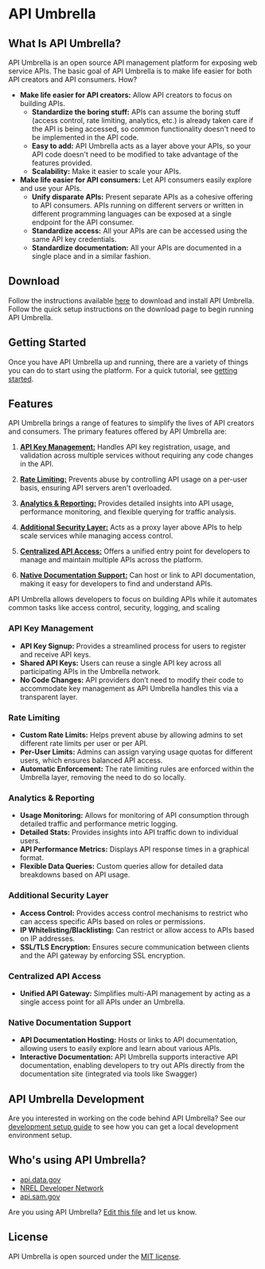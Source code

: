 # API Umbrella

## What Is API Umbrella?

API Umbrella is an open source API management platform for exposing web service APIs. The basic goal of API Umbrella is to make life easier for both API creators and API consumers. How?

* **Make life easier for API creators:** Allow API creators to focus on building APIs.
  * **Standardize the boring stuff:** APIs can assume the boring stuff (access control, rate limiting, analytics, etc.) is already taken care if the API is being accessed, so common functionality doesn't need to be implemented in the API code.
  * **Easy to add:** API Umbrella acts as a layer above your APIs, so your API code doesn't need to be modified to take advantage of the features provided.
  * **Scalability:** Make it easier to scale your APIs.
* **Make life easier for API consumers:** Let API consumers easily explore and use your APIs.
  * **Unify disparate APIs:** Present separate APIs as a cohesive offering to API consumers. APIs running on different servers or written in different programming languages can be exposed at a single endpoint for the API consumer.
  * **Standardize access:** All your APIs are can be accessed using the same API key credentials.
  * **Standardize documentation:** All your APIs are documented in a single place and in a similar fashion.

## Download
Follow the instructions available [here](https://api-umbrella.readthedocs.io/en/latest/getting-started.html#) to download and install API Umbrella. Follow the quick setup instructions on the download page to begin running API Umbrella.

## Getting Started

Once you have API Umbrella up and running, there are a variety of things you can do to start using the platform. For a quick tutorial, see [getting started](https://api-umbrella.readthedocs.io/en/latest/getting-started.html#quick-tutorial).

## Features
API Umbrella brings a range of features to simplify the lives of API creators and consumers. The primary features offered by API Umbrella are:

1. [**API Key Management:**](https://github.com/skhatib07/api-umbrella/edit/main/README.md#api-key-management) Handles API key registration, usage, and validation across multiple services without requiring any code changes in the API.

2. [**Rate Limiting:**](https://github.com/skhatib07/api-umbrella/edit/main/README.md#rate-limiting) Prevents abuse by controlling API usage on a per-user basis, ensuring API servers aren't overloaded.

3. [**Analytics & Reporting:**](https://github.com/skhatib07/api-umbrella/edit/main/README.md#analytics--reporting) Provides detailed insights into API usage, performance monitoring, and flexible querying for traffic analysis.

4. [**Additional Security Layer:**](https://github.com/skhatib07/api-umbrella/edit/main/README.md#additional-security-layer) Acts as a proxy layer above APIs to help scale services while managing access control.

5. [**Centralized API Access:**](https://github.com/skhatib07/api-umbrella/edit/main/README.md#centralized-api-access) Offers a unified entry point for developers to manage and maintain multiple APIs across the platform.

6. [**Native Documentation Support:**](https://github.com/skhatib07/api-umbrella/edit/main/README.md#native-documentation-support) Can host or link to API documentation, making it easy for developers to find and understand APIs.

API Umbrella allows developers to focus on building APIs while it automates common tasks like access control, security, logging, and scaling​

### API Key Management
* **API Key Signup:** Provides a streamlined process for users to register and receive API keys.
* **Shared API Keys:** Users can reuse a single API key across all participating APIs in the Umbrella network.
* **No Code Changes:** API providers don’t need to modify their code to accommodate key management as API Umbrella handles this via a transparent layer.
### Rate Limiting
* **Custom Rate Limits:** Helps prevent abuse by allowing admins to set different rate limits per user or per API.
* **Per-User Limits:** Admins can assign varying usage quotas for different users, which ensures balanced API access.
* **Automatic Enforcement:** The rate limiting rules are enforced within the Umbrella layer, removing the need to do so locally.
### **Analytics & Reporting**
* **Usage Monitoring:** Allows for monitoring of API consumption through detailed traffic and performance metric logging.
* **Detailed Stats:** Provides insights into API traffic down to individual users.
* **API Performance Metrics:** Displays API response times in a graphical format.
* **Flexible Data Queries:** Custom queries allow for detailed data breakdowns based on API usage.
### **Additional Security Layer**
* **Access Control:** Provides access control mechanisms to restrict who can access specific APIs based on roles or permissions.
* **IP Whitelisting/Blacklisting:** Can restrict or allow access to APIs based on IP addresses.
* **SSL/TLS Encryption:** Ensures secure communication between clients and the API gateway by enforcing SSL encryption.
### **Centralized API Access**
* **Unified API Gateway:** Simplifies multi-API management by acting as a single access point for all APIs under an Umbrella.
### **Native Documentation Support**
* **API Documentation Hosting:** Hosts or links to API documentation, allowing users to easily explore and learn about various APIs.
* **Interactive Documentation:** API Umbrella supports interactive API documentation, enabling developers to try out APIs directly from the documentation site (integrated via tools like Swagger)​

## API Umbrella Development

Are you interested in working on the code behind API Umbrella? See our [development setup guide](https://api-umbrella.readthedocs.org/en/latest/developer/dev-setup.html) to see how you can get a local development environment setup.

## Who's using API Umbrella?

* [api.data.gov](https://api.data.gov/)
* [NREL Developer Network](http://developer.nrel.gov/)
* [api.sam.gov](https://api.sam.gov)

Are you using API Umbrella? [Edit this file](https://github.com/NREL/api-umbrella/blob/master/README.md) and let us know.

## License

API Umbrella is open sourced under the [MIT license](https://github.com/NREL/api-umbrella/blob/master/LICENSE.txt).
